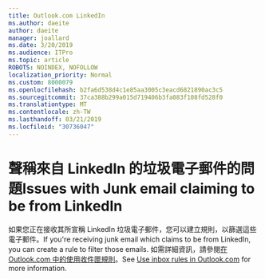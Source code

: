 ```yaml
---
title: Outlook.com LinkedIn
ms.author: daeite
author: daeite
manager: joallard
ms.date: 3/20/2019
ms.audience: ITPro
ms.topic: article
ROBOTS: NOINDEX, NOFOLLOW
localization_priority: Normal
ms.custom: 8000079
ms.openlocfilehash: b2fa6d538d4c1e85aa3005c3eacd6821890ac3c5
ms.sourcegitcommit: 37ca388b299a015d719406b3fa083f108fd528f0
ms.translationtype: MT
ms.contentlocale: zh-TW
ms.lasthandoff: 03/21/2019
ms.locfileid: "30736047"
---
```

# <a name="issues-with-junk-email-claiming-to-be-from-linkedin"></a><span data-ttu-id="62547-102">聲稱來自 LinkedIn 的垃圾電子郵件的問題</span><span class="sxs-lookup"><span data-stu-id="62547-102">Issues with Junk email claiming to be from LinkedIn</span></span>

<span data-ttu-id="62547-103">如果您正在接收其所宣稱 LinkedIn 垃圾電子郵件，您可以建立規則，以篩選這些電子郵件。</span><span class="sxs-lookup"><span data-stu-id="62547-103">If you're receiving junk email which claims to be from LinkedIn, you can create a rule to filter those emails.</span></span>
<span data-ttu-id="62547-104">如需詳細資訊，請參閱[在 Outlook.com 中的使用收件匣規則](https://aka.ms/OutlookComInboxRules)。</span><span class="sxs-lookup"><span data-stu-id="62547-104">See [Use inbox rules in Outlook.com](https://aka.ms/OutlookComInboxRules) for more information.</span></span>


